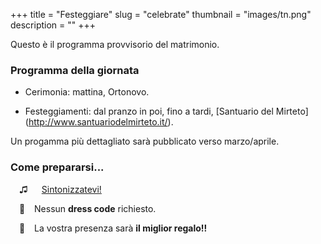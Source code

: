 +++
title = "Festeggiare"
slug = "celebrate"
thumbnail = "images/tn.png"
description = ""
+++

Questo è il programma provvisorio del matrimonio.

### Programma della giornata

* Cerimonia: mattina, Ortonovo.

* Festeggiamenti: dal pranzo in poi, fino a tardi, [Santuario del Mirteto] (http://www.santuariodelmirteto.it/).

Un progamma più dettagliato sarà pubblicato verso marzo/aprile.

### Come prepararsi...

&ensp;&ensp;<span class='iconsize'>&#9835;</span> &ensp;&ensp; [Sintonizzatevi!](https://www.youtube.com/watch?v=_xPz0K_CrgA&app=desktop)

&ensp;&ensp;<span class='iconsize'>&#128090;</span> &ensp; Nessun **dress code** richiesto.

&ensp;&ensp;<span class='iconsize'>&#127873;</span> &ensp; La vostra presenza sarà **il miglior regalo!!**
